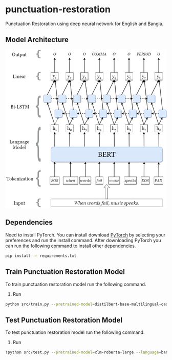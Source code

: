 # punctuation-restoration
Punctuation Restoration using deep neural network for English and Bangla.
## Model Architecture
![](./assets/model_architecture.png) 


## Dependencies
Need to install PyTorch. You can install download [PyTorch](https://pytorch.org/get-started/locally/) by selecting your preferences and run the install command. 
After downloading PyTorch you can run the following command to install other dependencies.  
```bash
pip install -r requirements.txt
```


## Train Punctuation Restoration Model
To train punctuation restoration model run the following command.
1. Run
```bash
python src/train.py --pretrained-model=distilbert-base-multilingual-cased --freeze-bert=False --lstm-dim=-1 --language=english --seed=1 --lr=5e-6 --epoch=10 --use-crf=False --augment-type=delete  --augment-rate=0.1 --alpha-sub=0.5 --alpha-del=0.4 --gradient-clip=-1  --data-path=data --save-path=out
```


## Test Punctuation Restoration Model
To test punctuation restoration model run the following command.
1. Run
```bash
!python src/test.py --pretrained-model=xlm-roberta-large --language=bangla --sequence-length=256 --batch-size=8 --augment-rate=0.05 --data-path=data --save-path=out
```
